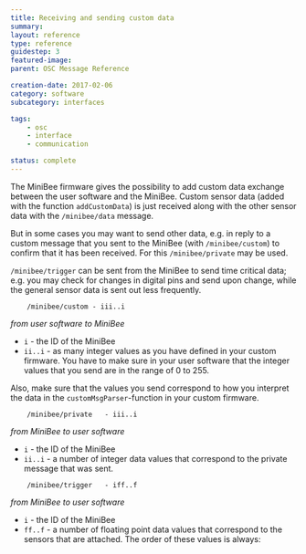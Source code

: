 ```yaml
---
title: Receiving and sending custom data
summary:
layout: reference
type: reference
guidestep: 3
featured-image:
parent: OSC Message Reference

creation-date: 2017-02-06
category: software
subcategory: interfaces

tags:
    - osc
    - interface
    - communication

status: complete
---
```


The MiniBee firmware gives the possibility to add custom data exchange between the user software and the MiniBee. Custom sensor data (added with the function `addCustomData`) is just received along with the other sensor data with the `/minibee/data` message.

But in some cases you may want to send other data, e.g. in reply to a custom message that you sent to the MiniBee (with `/minibee/custom`) to confirm that it has been received. For this `/minibee/private` may be used.

`/minibee/trigger` can be sent from the MiniBee to send time critical data; e.g. you may check for changes in digital pins and send upon change, while the general sensor data is sent out less frequently.


```
    /minibee/custom - iii..i
```
*from user software to MiniBee*

* `i` - the ID of the MiniBee
* `ii..i` - as many integer values as you have defined in your custom firmware. You have to make sure in your user software that the integer values that you send are in the range of 0 to 255.

Also, make sure that the values you send correspond to how you interpret the data in the `customMsgParser`-function in your custom firmware.


```
    /minibee/private   - iii..i
```
*from MiniBee to user software*

* `i` - the ID of the MiniBee
* `ii..i` - a number of integer data values that correspond to the private message that was sent.


```
    /minibee/trigger   - iff..f
````
*from MiniBee to user software*

* `i` - the ID of the MiniBee
* `ff..f` - a number of floating point data values that correspond to the sensors that are attached. The order of these values is always:
